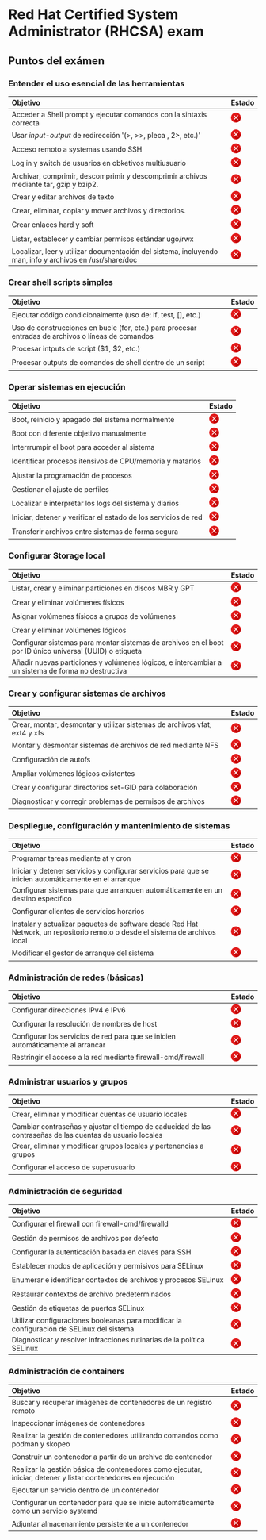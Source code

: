 # Red Hat Certified System Administrator (RHCSA) exam

## Puntos del exámen

### Entender el uso esencial de las herramientas

 | Objetivo | Estado |
 |:-------- |:------ |
 | Acceder a Shell prompt y ejecutar comandos con la sintaxis correcta | <img src="/images/no_check.png" alt="image" width="20" height="auto"> |
 | Usar *input-output*  de redirección '(>, >>, pleca , 2>, etc.)' | <img src="/images/no_check.png" alt="image" width="20" height="auto"> |
 | Acceso remoto a systemas usando SSH | <img src="/images/no_check.png" alt="image" width="20" height="auto"> |
 | Log in y switch de usuarios en obketivos multiusuario | <img src="/images/no_check.png" alt="image" width="20" height="auto"> |
 | Archivar, comprimir, descomprimir y descomprimir archivos mediante tar, gzip y bzip2. | <img src="/images/no_check.png" alt="image" width="20" height="auto"> |
 | Crear y editar archivos de texto | <img src="/images/no_check.png" alt="image" width="20" height="auto"> |
 | Crear, eliminar, copiar y mover archivos y directorios. | <img src="/images/no_check.png" alt="image" width="20" height="auto"> |
 | Crear enlaces hard y soft | <img src="/images/no_check.png" alt="image" width="20" height="auto"> |
 | Listar, establecer y cambiar permisos estándar ugo/rwx | <img src="/images/no_check.png" alt="image" width="20" height="auto"> |
 | Localizar, leer y utilizar documentación del sistema, incluyendo man, info y archivos en /usr/share/doc | <img src="/images/no_check.png" alt="image" width="20" height="auto"> |

### Crear shell scripts simples

 | Objetivo | Estado |
 |:-------- |:------ |
 | Ejecutar código condicionalmente (uso de: if, test, [], etc.) | <img src="/images/no_check.png" alt="image" width="20" height="auto"> |
 | Uso de construcciones en bucle (for, etc.) para procesar entradas de archivos o líneas de comandos | <img src="/images/no_check.png" alt="image" width="20" height="auto"> |
 | Procesar intputs de script ($1, $2, etc.) |<img src="/images/no_check.png" alt="image" width="20" height="auto"> |
 | Procesar outputs de comandos de shell dentro de un script |<img src="/images/no_check.png" alt="image" width="20" height="auto"> |

### Operar sistemas en ejecución

 | Objetivo | Estado |
 |:-------- |:------ |
 | Boot, reinicio y apagado del sistema normalmente |<img src="/images/no_check.png" alt="image" width="20" height="auto"> |
 | Boot con diferente objetivo manualmente | <img src="/images/no_check.png" alt="image" width="20" height="auto">|
 | Interrrumpir el boot para acceder al sistema  | <img src="/images/no_check.png" alt="image" width="20" height="auto"> |
 | Identificar procesos itensivos de CPU/memoria y matarlos  |<img src="/images/no_check.png" alt="image" width="20" height="auto"> |
 | Ajustar la programación de procesos | <img src="/images/no_check.png" alt="image" width="20" height="auto"> | 
 | Gestionar el ajuste de perfiles | <img src="/images/no_check.png" alt="image" width="20" height="auto"> | 
 | Localizar e interpretar los logs del sistema y diarios  |<img src="/images/no_check.png" alt="image" width="20" height="auto"> |
 | Iniciar, detener y verificar el estado de los servicios de red  | <img src="/images/no_check.png" alt="image" width="20" height="auto">|
 | Transferir archivos entre sistemas de forma segura | <img src="/images/no_check.png" alt="image" width="20" height="auto"> | 

### Configurar Storage local

 | Objetivo | Estado |
 |:-------- |:------ |
 | Listar, crear y eliminar particiones en discos MBR y GPT | <img src="/images/no_check.png" alt="image" width="20" height="auto"> |
 | Crear y eliminar volúmenes físicos | <img src="/images/no_check.png" alt="image" width="20" height="auto"> |
 | Asignar volúmenes físicos a grupos de volúmenes | <img src="/images/no_check.png" alt="image" width="20" height="auto"> |
 | Crear y eliminar volúmenes lógicos | <img src="/images/no_check.png" alt="image" width="20" height="auto"> |
 | Configurar sistemas para montar sistemas de archivos en el boot por ID único universal (UUID) o etiqueta | <img src="/images/no_check.png" alt="image" width="20" height="auto"> |
 | Añadir nuevas particiones y volúmenes lógicos, e intercambiar a un sistema de forma no destructiva | <img src="/images/no_check.png" alt="image" width="20" height="auto"> |

### Crear y configurar sistemas de archivos

 | Objetivo | Estado |
 |:-------- |:------ |
 | Crear, montar, desmontar y utilizar sistemas de archivos vfat, ext4 y xfs | <img src="/images/no_check.png" alt="image" width="20" height="auto"> |
 | Montar y desmontar sistemas de archivos de red mediante NFS | <img src="/images/no_check.png" alt="image" width="20" height="auto"> |
 | Configuración de autofs | <img src="/images/no_check.png" alt="image" width="20" height="auto"> |
 | Ampliar volúmenes lógicos existentes | <img src="/images/no_check.png" alt="image" width="20" height="auto"> |
 | Crear y configurar directorios set-GID para colaboración | <img src="/images/no_check.png" alt="image" width="20" height="auto"> |
 | Diagnosticar y corregir problemas de permisos de archivos | <img src="/images/no_check.png" alt="image" width="20" height="auto"> |

### Despliegue, configuración y mantenimiento de sistemas

 | Objetivo | Estado |
 |:-------- |:------ |
 | Programar tareas mediante at y cron | <img src="/images/no_check.png" alt="image" width="20" height="auto"> |
 |  Iniciar y detener servicios y configurar servicios para que se inicien automáticamente en el arranque | <img src="/images/no_check.png" alt="image" width="20" height="auto"> |
 |  Configurar sistemas para que arranquen automáticamente en un destino específico | <img src="/images/no_check.png" alt="image" width="20" height="auto"> |
 |  Configurar clientes de servicios horarios | <img src="/images/no_check.png" alt="image" width="20" height="auto"> |
 |  Instalar y actualizar paquetes de software desde Red Hat Network, un repositorio remoto o desde el sistema de archivos local | <img src="/images/no_check.png" alt="image" width="20" height="auto"> |
 |  Modificar el gestor de arranque del sistema | <img src="/images/no_check.png" alt="image" width="20" height="auto"> |

### Administración de redes (básicas)

 | Objetivo | Estado |
 |:-------- |:------ |
 | Configurar direcciones IPv4 e IPv6 | <img src="/images/no_check.png" alt="image" width="20" height="auto"> |
 | Configurar la resolución de nombres de host | <img src="/images/no_check.png" alt="image" width="20" height="auto"> |
 | Configurar los servicios de red para que se inicien automáticamente al arrancar | <img src="/images/no_check.png" alt="image" width="20" height="auto"> |
 | Restringir el acceso a la red mediante firewall-cmd/firewall | <img src="/images/no_check.png" alt="image" width="20" height="auto"> |

### Administrar usuarios y grupos

 | Objetivo | Estado |
 |:-------- |:------ |
 | Crear, eliminar y modificar cuentas de usuario locales | <img src="/images/no_check.png" alt="image" width="20" height="auto"> |
 | Cambiar contraseñas y ajustar el tiempo de caducidad de las contraseñas de las cuentas de usuario locales | <img src="/images/no_check.png" alt="image" width="20" height="auto"> |
 | Crear, eliminar y modificar grupos locales y pertenencias a grupos | <img src="/images/no_check.png" alt="image" width="20" height="auto"> |
 | Configurar el acceso de superusuario | <img src="/images/no_check.png" alt="image" width="20" height="auto"> |

### Administración de seguridad

 | Objetivo | Estado |
 |:-------- |:------ |
 | Configurar el firewall con firewall-cmd/firewalld | <img src="/images/no_check.png" alt="image" width="20" height="auto"> |
 | Gestión de permisos de archivos por defecto | <img src="/images/no_check.png" alt="image" width="20" height="auto"> |
 | Configurar la autenticación basada en claves para SSH | <img src="/images/no_check.png" alt="image" width="20" height="auto"> |
 | Establecer modos de aplicación y permisivos para SELinux | <img src="/images/no_check.png" alt="image" width="20" height="auto"> |
 | Enumerar e identificar contextos de archivos y procesos SELinux | <img src="/images/no_check.png" alt="image" width="20" height="auto"> |
 | Restaurar contextos de archivo predeterminados | <img src="/images/no_check.png" alt="image" width="20" height="auto"> |
 | Gestión de etiquetas de puertos SELinux | <img src="/images/no_check.png" alt="image" width="20" height="auto"> |
 | Utilizar configuraciones booleanas para modificar la configuración de SELinux del sistema | <img src="/images/no_check.png" alt="image" width="20" height="auto"> |
 | Diagnosticar y resolver infracciones rutinarias de la política SELinux | <img src="/images/no_check.png" alt="image" width="20" height="auto"> |

### Administración de containers

 | Objetivo | Estado |
 |:-------- |:------ |
 | Buscar y recuperar imágenes de contenedores de un registro remoto | <img src="/images/no_check.png" alt="image" width="20" height="auto"> |
 | Inspeccionar imágenes de contenedores | <img src="/images/no_check.png" alt="image" width="20" height="auto"> |
 | Realizar la gestión de contenedores utilizando comandos como podman y skopeo | <img src="/images/no_check.png" alt="image" width="20" height="auto"> |
 | Construir un contenedor a partir de un archivo de contenedor | <img src="/images/no_check.png" alt="image" width="20" height="auto"> |
 | Realizar la gestión básica de contenedores como ejecutar, iniciar, detener y listar contenedores en ejecución | <img src="/images/no_check.png" alt="image" width="20" height="auto"> |
 | Ejecutar un servicio dentro de un contenedor | <img src="/images/no_check.png" alt="image" width="20" height="auto"> |
 | Configurar un contenedor para que se inicie automáticamente como un servicio systemd | <img src="/images/no_check.png" alt="image" width="20" height="auto"> |
 | Adjuntar almacenamiento persistente a un contenedor | <img src="/images/no_check.png" alt="image" width="20" height="auto"> |



 